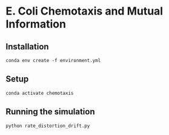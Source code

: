# E. Coli Chemotaxis and Mutual Information

## Installation

```
conda env create -f environment.yml
```

## Setup

```
conda activate chemotaxis
```

## Running the simulation

```
python rate_distortion_drift.py
```
